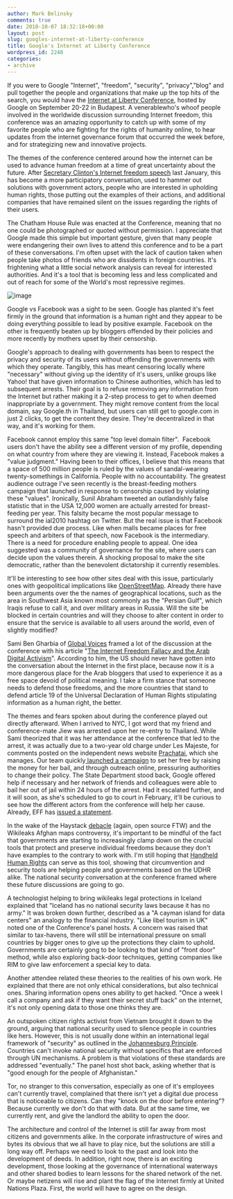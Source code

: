 ```yaml
---
author: Mark Belinsky
comments: true
date: 2010-10-07 18:32:18+00:00
layout: post
slug: googles-internet-at-liberty-conference
title: Google's Internet at Liberty Conference
wordpress_id: 2248
categories:
- archive
---
```


If you were to Google "Internet", "freedom", "security", "privacy","blog" and pull together the people and organizations that make up the top hits of the search, you would have the [Internet at Liberty Conference](http://www.cmcs.ceu.hu/news/conference-internet-liberty-2010), hosted by Google on September 20-22 in Budapest. A venerablewho's whoof people involved in the worldwide discussion surrounding Internet freedom, this conference was an amazing opportunity to catch up with some of my favorite people who are fighting for the rights of humanity online, to hear updates from the internet governance forum that occurred the week before, and for strategizing new and innovative projects.

The themes of the conference centered around how the internet can be used to advance human freedom at a time of great uncertainty about the future. After [Secretary Clinton's Internet freedom speech](http://4hours.wordpress.com/2010/01/22/secretary-clinton-internet-freedom-speech-word-cloud/) last January, this has become a more participatory conversation, used to hammer out solutions with government actors, people who are interested in upholding human rights, those putting out the examples of their actions, and additional companies that have remained silent on the issues regarding the rights of their users.

The Chatham House Rule was enacted at the Conference, meaning that no one could be photographed or quoted without permission. I appreciate that Google made this simple but important gesture, given that many people were endangering their own lives to attend this conference and to be a part of these conversations. I'm often upset with the lack of caution taken when people take photos of friends who are dissidents in foreign countries. It's frightening what a little social network analysis can reveal for interested authorities. And it's a tool that is becoming less and less complicated and out of reach for some of the World's most repressive regimes.

![image](http://farm5.static.flickr.com/4144/5059949241_8c5a509cdf.jpg)

Google vs Facebook was a sight to be seen. Google has planted it's feet firmly in the ground that information is a human right and they appear to be doing everything possible to lead by positive example. Facebook on the other is frequently beaten up by bloggers offended by their policies and more recently by mothers upset by their censorship.

Google's approach to dealing with governments has been to respect the privacy and security of its users without offending the governments with which they operate. Tangibly, this has meant censoring locally where "necessary" without giving up the identity of it's users, unlike groups like Yahoo! that have given information to Chinese authorities, which has led to subsequent arrests. Their goal is to refuse removing any information from the Internet but rather making it a 2-step process to get to when deemed inappropriate by a government. They might remove content from the local domain, say Google.th in Thailand, but users can still get to google.com in just 2 clicks, to get the content they desire. They're decentralized in that way, and it's working for them.

Facebook cannot employ this same "top level domain filter".  Facebook users don't have the ability see a different version of my profile, depending on what country from where they are viewing it. Instead, Facebook makes a "value judgment." Having been to their offices, I believe that this means that a space of 500 million people is ruled by the values of sandal-wearing twenty-somethings in California. People with no accountability. The greatest audience outrage I've seen recently is the breast-feeding mothers campaign that launched in response to censorship caused by violating these "values". Ironically, Sunil Abraham tweeted an outlandishly false statistic that in the USA 12,000 women are actually arrested for breast-feeding per year. This falsity became the most popular message to surround the ial2010 hashtag on Twitter. But the real issue is that Facebook hasn't provided due process. Like when malls became places for free speech and arbiters of that speech, now Facebook is the intermediary. There is a need for procedure enabling people to appeal. One idea suggested was a community of governance for the site, where users can decide upon the values therein. A shocking proposal to make the site democratic, rather than the benevolent dictatorship it currently resembles.

It'll be interesting to see how other sites deal with this issue, particularly ones with geopolitical implications like [OpenStreetMap](http://www.openstreetmap.org/). Already there have been arguments over the the names of geographical locations, such as the area in Southwest Asia known most commonly as the "Persian Gulf", which Iraqis refuse to call it, and over military areas in Russia. Will the site be blocked in certain countries and will they choose to alter content in order to ensure that the service is available to all users around the world, even of slightly modified?

Sami Ben Gharbia of [Global Voices](http://globalvoices.org/) framed a lot of the discussion at the conference with his article "[The Internet Freedom Fallacy and the Arab Digital Activism](http://samibengharbia.com/2010/09/17/the-internet-freedom-fallacy-and-the-arab-digital-activism/)". According to him, the US should never have gotten into the conversation about the Internet in the first place, because now it is a more dangerous place for the Arab bloggers that used to experience it as a free space devoid of political meaning. I take a firm stance that someone needs to defend those freedoms, and the more countries that stand to defend article 19 of the Universal Declaration of Human Rights stipulating information as a human right, the better.

The themes and fears spoken about during the conference played out directly afterward. When I arrived to NYC, I got word that my friend and conference-mate Jiew was arrested upon her re-entry to Thailand. While Sami theorized that it was her attendance at the conference that led to the arrest, it was actually due to a two-year old charge under Les Majeste, for comments posted on the independent news website [Prachatai](http://www.prachatai.com/english/), which she manages. Our team quickly[ launched a campaign](http://freejiew.blogspot.com/) to set her free by raising the money for her bail, and through outreach online, pressuring authorities to change their policy. The State Department stood back, Google offered help if necessary and her network of friends and colleagues were able to bail her out of jail within 24 hours of the arrest. Had it escalated further, and it will soon, as she's scheduled to go to court in February, it'll be curious to see how the different actors from the conference will help her cause. Already, EFF has [issued a statement](http://www.eff.org/deeplinks/2010/09/thai-journalist).

In the wake of the Haystack [debacle](http://www.newsweek.com/2010/08/06/needles-in-a-haystack.html) (again, open source FTW) and the Wikileaks Afghan maps controversy, it's important to be mindful of the fact that governments are starting to increasingly clamp down on the crucial tools that protect and preserve individual freedoms because they don't have examples to the contrary to work with. I'm still hoping that [Handheld Human Rights](http://handheldhumanrights.org/) can serve as this tool, showing that circumvention and security tools are helping people and governments based on the UDHR alike. The national security conversation at the conference framed where these future discussions are going to go.

A technologist helping to bring wikileaks legal protections in Iceland explained that "Iceland has no national security laws because it has no army." It was broken down further, described as a "A cayman island for data centers" an analogy to the financial industry. "Like libel tourism in UK" noted one of the Conference's panel hosts. A concern was raised that similar to tax-havens, there will still be international pressure on small countries by bigger ones to give up the protections they claim to uphold. Governments are certainly gong to be looking to that kind of "front door" method, while also exploring back-door techniques, getting companies like RIM to give law enforcement a special key to data.

Another attendee related these theories to the realities of his own work. He explained that there are not only ethical considerations, but also technical ones. Sharing information opens ones ability to get hacked. "Once a week I call a company and ask if they want their secret stuff back" on the internet, it's not only opening data to those one thinks they are.

An outspoken citizen rights activist from Vietnam brought it down to the ground, arguing that national security used to silence people in countries like hers. However, this is not usually done within an international legal framework of "security" as outlined in the [Johannesburg Principle](http://www1.umn.edu/humanrts/instree/johannesburg.html). Countries can't invoke national security without specifics that are enforced through UN mechanisms. A problem is that violations of these standards are addressed "eventually." The panel host shot back, asking whether that is "good enough for the people of Afghanistan."

Tor, no stranger to this conversation, especially as one of it's employees can't currently travel, complained that there isn't yet a digital due process that is noticeable to citizens. Can they "knock on the door before entering"? Because currently we don't do that with data. But at the same time, we currently rent, and give the landlord the ability to open the door.

The architecture and control of the Internet is still far away from most citizens and governments alike. In the corporate infrastructure of wires and bytes its obvious that we all have to play nice, but the solutions are still a long way off. Perhaps we need to look to the past and look into the development of deeds. In addition, right now, there is an exciting development, those looking at the governance of international waterways and other shared bodies to learn lessons for the shared network of the net. Or maybe netizens will rise and plant the flag of the Internet firmly at United Nations Plaza. First, the world will have to agree on the design.
